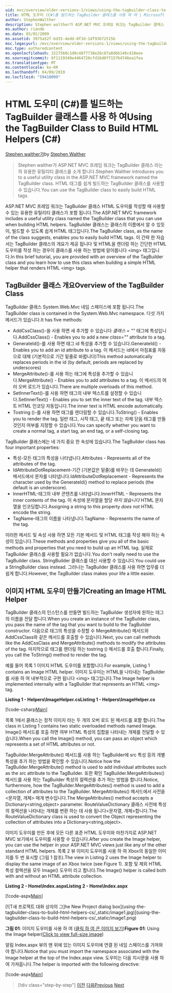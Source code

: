 ```yaml
---
uid: mvc/overview/older-versions-1/views/using-the-tagbuilder-class-to-build-html-helpers-cs
title: HTML 도우미 (C#)를 빌드하는 TagBuilder 클래스를 사용 하 여 | Microsoft Docs
author: StephenWalther
description: Stephen walther가 ASP.NET MVC 프레임 워크는 TagBuilder 클래스 라는의 유용한 유틸리티 클래스를 소개 합니다. TagBuilder 클래스를 쉽게 사용할 수 있습니다...
ms.author: riande
ms.date: 03/02/2009
ms.assetid: 3975a52f-bd15-4edd-8f3d-1df93672515b
msc.legacyurl: /mvc/overview/older-versions-1/views/using-the-tagbuilder-class-to-build-html-helpers-cs
msc.type: authoredcontent
ms.openlocfilehash: 3227560c1d0c48f7738e26c87a0dbb140c410eee
ms.sourcegitcommit: 0f1119340e4464720cfd16d0ff15764746ea1fea
ms.translationtype: MT
ms.contentlocale: ko-KR
ms.lasthandoff: 04/09/2019
ms.locfileid: "59410099"
---
```

# <a name="using-the-tagbuilder-class-to-build-html-helpers-c"></a><span data-ttu-id="0ebcb-104">HTML 도우미 (C#)를 빌드하는 TagBuilder 클래스를 사용 하 여</span><span class="sxs-lookup"><span data-stu-id="0ebcb-104">Using the TagBuilder Class to Build HTML Helpers (C#)</span></span>

<span data-ttu-id="0ebcb-105">[Stephen walther가](https://github.com/StephenWalther)</span><span class="sxs-lookup"><span data-stu-id="0ebcb-105">by [Stephen Walther](https://github.com/StephenWalther)</span></span>

> <span data-ttu-id="0ebcb-106">Stephen walther가 ASP.NET MVC 프레임 워크는 TagBuilder 클래스 라는의 유용한 유틸리티 클래스를 소개 합니다.</span><span class="sxs-lookup"><span data-stu-id="0ebcb-106">Stephen Walther introduces you to a useful utility class in the ASP.NET MVC framework named the TagBuilder class.</span></span> <span data-ttu-id="0ebcb-107">HTML 태그를 쉽게 빌드하는 TagBuilder 클래스를 사용할 수 있습니다.</span><span class="sxs-lookup"><span data-stu-id="0ebcb-107">You can use the TagBuilder class to easily build HTML tags.</span></span>


<span data-ttu-id="0ebcb-108">ASP.NET MVC 프레임 워크는 TagBuilder 클래스 HTML 도우미를 작성할 때 사용할 수 있는 유용한 유틸리티 클래스가 포함 됩니다.</span><span class="sxs-lookup"><span data-stu-id="0ebcb-108">The ASP.NET MVC framework includes a useful utility class named the TagBuilder class that you can use when building HTML helpers.</span></span> <span data-ttu-id="0ebcb-109">TagBuilder 클래스는 클래스의 이름에서 알 수 있듯이, 빌드할 수 있도록 쉽게 HTML 태그입니다.</span><span class="sxs-lookup"><span data-stu-id="0ebcb-109">The TagBuilder class, as the name of the class suggests, enables you to easily build HTML tags.</span></span> <span data-ttu-id="0ebcb-110">이 간략 한 자습서는 TagBuilder 클래스의 개요가 제공 됩니다 및 HTML을 렌더링 하는 간단한 HTML 도우미를 작성 하는 경우이 클래스를 사용 하는 방법에 알아봅니다 &lt;img&gt; 태그입니다.</span><span class="sxs-lookup"><span data-stu-id="0ebcb-110">In this brief tutorial, you are provided with an overview of the TagBuilder class and you learn how to use this class when building a simple HTML helper that renders HTML &lt;img&gt; tags.</span></span>

## <a name="overview-of-the-tagbuilder-class"></a><span data-ttu-id="0ebcb-111">TagBuilder 클래스 개요</span><span class="sxs-lookup"><span data-stu-id="0ebcb-111">Overview of the TagBuilder Class</span></span>

<span data-ttu-id="0ebcb-112">TagBuilder 클래스 System.Web.Mvc 네임 스페이스에 포함 됩니다.</span><span class="sxs-lookup"><span data-stu-id="0ebcb-112">The TagBuilder class is contained in the System.Web.Mvc namespace.</span></span> <span data-ttu-id="0ebcb-113">다섯 가지 메서드가 있습니다.</span><span class="sxs-lookup"><span data-stu-id="0ebcb-113">It has five methods:</span></span>

- <span data-ttu-id="0ebcb-114">AddCssClass()-을 사용 하면 새 추가할 수 있습니다 *클래스 = ""* 태그에 특성입니다.</span><span class="sxs-lookup"><span data-stu-id="0ebcb-114">AddCssClass() - Enables you to add a new *class=""* attribute to a tag.</span></span>
- <span data-ttu-id="0ebcb-115">GenerateId()-를 사용 하면 태그 id 특성을 추가할 수 있습니다.</span><span class="sxs-lookup"><span data-stu-id="0ebcb-115">GenerateId() - Enables you to add an id attribute to a tag.</span></span> <span data-ttu-id="0ebcb-116">이 메서드는 id에서 마침표를 자동으로 대체 (기본적으로 기간 밑줄로 바뀝니다)</span><span class="sxs-lookup"><span data-stu-id="0ebcb-116">This method automatically replaces periods in the id (by default, periods are replaced by underscores)</span></span>
- <span data-ttu-id="0ebcb-117">MergeAttribute()-를 사용 하는 태그에 특성을 추가할 수 있습니다.</span><span class="sxs-lookup"><span data-stu-id="0ebcb-117">MergeAttribute() - Enables you to add attributes to a tag.</span></span> <span data-ttu-id="0ebcb-118">이 메서드의 여러 오버 로드가 있습니다.</span><span class="sxs-lookup"><span data-stu-id="0ebcb-118">There are multiple overloads of this method.</span></span>
- <span data-ttu-id="0ebcb-119">SetInnerText()-를 사용 하면 태그의 내부 텍스트를 설정할 수 있습니다.</span><span class="sxs-lookup"><span data-stu-id="0ebcb-119">SetInnerText() - Enables you to set the inner text of the tag.</span></span> <span data-ttu-id="0ebcb-120">내부 텍스트 HTML 인코딩 자동입니다.</span><span class="sxs-lookup"><span data-stu-id="0ebcb-120">The inner text is HTML encode automatically.</span></span>
- <span data-ttu-id="0ebcb-121">Tostring ()-를 사용 하면 태그를 렌더링할 수 있습니다.</span><span class="sxs-lookup"><span data-stu-id="0ebcb-121">ToString() - Enables you to render the tag.</span></span> <span data-ttu-id="0ebcb-122">일반 태그, 시작 태그, 끝 태그 또는 자체 닫음 태그를 만들 것인지 여부를 지정할 수 있습니다.</span><span class="sxs-lookup"><span data-stu-id="0ebcb-122">You can specify whether you want to create a normal tag, a start tag, an end tag, or a self-closing tag.</span></span>
  

<span data-ttu-id="0ebcb-123">TagBuilder 클래스에는 네 가지 중요 한 속성에 있습니다.</span><span class="sxs-lookup"><span data-stu-id="0ebcb-123">The TagBuilder class has four important properties:</span></span>

- <span data-ttu-id="0ebcb-124">특성-모든 태그의 특성을 나타냅니다.</span><span class="sxs-lookup"><span data-stu-id="0ebcb-124">Attributes - Represents all of the attributes of the tag.</span></span>
- <span data-ttu-id="0ebcb-125">IdAttributeDotReplacement-기간 (기본값은 밑줄)를 바꾸는 데 GenerateId() 메서드에서 문자를 나타냅니다.</span><span class="sxs-lookup"><span data-stu-id="0ebcb-125">IdAttributeDotReplacement - Represents the character used by the GenerateId() method to replace periods (the default is an underscore).</span></span>
- <span data-ttu-id="0ebcb-126">InnerHTML-태그의 내부 콘텐츠를 나타냅니다.</span><span class="sxs-lookup"><span data-stu-id="0ebcb-126">InnerHTML - Represents the inner contents of the tag.</span></span> <span data-ttu-id="0ebcb-127">이 속성에 문자열을 할당 *하지 않습니다* HTML 문자열을 인코딩합니다.</span><span class="sxs-lookup"><span data-stu-id="0ebcb-127">Assigning a string to this property *does not* HTML encode the string.</span></span>
- <span data-ttu-id="0ebcb-128">TagName-태그의 이름을 나타냅니다.</span><span class="sxs-lookup"><span data-stu-id="0ebcb-128">TagName - Represents the name of the tag.</span></span>

<span data-ttu-id="0ebcb-129">이러한 메서드 및 속성 사용 하면 모든 기본 메서드 및 HTML 태그를 작성 해야 하는 속성이 있습니다.</span><span class="sxs-lookup"><span data-stu-id="0ebcb-129">These methods and properties give you all of the basic methods and properties that you need to build up an HTML tag.</span></span> <span data-ttu-id="0ebcb-130">실제로 TagBuilder 클래스를 사용할 필요가 없습니다.</span><span class="sxs-lookup"><span data-stu-id="0ebcb-130">You don't really need to use the TagBuilder class.</span></span> <span data-ttu-id="0ebcb-131">StringBuilder 클래스를 대신 사용할 수 있습니다.</span><span class="sxs-lookup"><span data-stu-id="0ebcb-131">You could use a StringBuilder class instead.</span></span> <span data-ttu-id="0ebcb-132">그러나는 TagBuilder 클래스를 사용 하면 업무를 더 쉽게 합니다.</span><span class="sxs-lookup"><span data-stu-id="0ebcb-132">However, the TagBuilder class makes your life a little easier.</span></span>

## <a name="creating-an-image-html-helper"></a><span data-ttu-id="0ebcb-133">이미지 HTML 도우미 만들기</span><span class="sxs-lookup"><span data-stu-id="0ebcb-133">Creating an Image HTML Helper</span></span>

<span data-ttu-id="0ebcb-134">TagBuilder 클래스의 인스턴스를 만들면 빌드하는 TagBuilder 생성자에 원하는 태그의 이름을 전달 합니다.</span><span class="sxs-lookup"><span data-stu-id="0ebcb-134">When you create an instance of the TagBuilder class, you pass the name of the tag that you want to build to the TagBuilder constructor.</span></span> <span data-ttu-id="0ebcb-135">다음으로 태그의 특성을 수정할 수 MergeAttribute() 메서드와 AddCssClass와 같은 메서드를 호출할 수 있습니다.</span><span class="sxs-lookup"><span data-stu-id="0ebcb-135">Next, you can call methods like the AddCssClass and MergeAttribute() methods to modify the attributes of the tag.</span></span> <span data-ttu-id="0ebcb-136">마지막으로 태그를 렌더링 하는 tostring () 메서드를 호출 합니다.</span><span class="sxs-lookup"><span data-stu-id="0ebcb-136">Finally, you call the ToString() method to render the tag.</span></span>

<span data-ttu-id="0ebcb-137">예를 들어 목록 1 이미지 HTML 도우미를 포함합니다.</span><span class="sxs-lookup"><span data-stu-id="0ebcb-137">For example, Listing 1 contains an Image HTML helper.</span></span> <span data-ttu-id="0ebcb-138">이미지 도우미는 HTML을 나타내는 TagBuilder를 사용 하 여 내부적으로 구현 됩니다 &lt;img&gt; 태그입니다.</span><span class="sxs-lookup"><span data-stu-id="0ebcb-138">The Image helper is implemented internally with a TagBuilder that represents an HTML &lt;img&gt; tag.</span></span>

**<span data-ttu-id="0ebcb-139">Listing 1 - Helpers\ImageHelper.cs</span><span class="sxs-lookup"><span data-stu-id="0ebcb-139">Listing 1 - Helpers\ImageHelper.cs</span></span>**

[!code-csharp[Main](using-the-tagbuilder-class-to-build-html-helpers-cs/samples/sample1.cs)]

<span data-ttu-id="0ebcb-140">목록 1에서 클래스는 정적 이미지 라는 두 개의 오버 로드 된 메서드를 포함 합니다.</span><span class="sxs-lookup"><span data-stu-id="0ebcb-140">The class in Listing 1 contains two static overloaded methods named Image.</span></span> <span data-ttu-id="0ebcb-141">Image() 메서드를 호출 하면 여부 HTML 특성의 집합을 나타내는 개체를 전달할 수 있습니다.</span><span class="sxs-lookup"><span data-stu-id="0ebcb-141">When you call the Image() method, you can pass an object which represents a set of HTML attributes or not.</span></span>

<span data-ttu-id="0ebcb-142">TagBuilder.MergeAttribute() 메서드를 사용 하는 TagBuilder에 src 특성 등의 개별 특성을 추가 하는 방법을 확인할 수 있습니다.</span><span class="sxs-lookup"><span data-stu-id="0ebcb-142">Notice how the TagBuilder.MergeAttribute() method is used to add individual attributes such as the src attribute to the TagBuilder.</span></span> <span data-ttu-id="0ebcb-143">또한 확인 TagBuilder.MergeAttributes() 메서드를 사용 하는 TagBuilder 특성의 컬렉션을 추가 하는 방법을 합니다.</span><span class="sxs-lookup"><span data-stu-id="0ebcb-143">Notice, furthermore, how the TagBuilder.MergeAttributes() method is used to add a collection of attributes to the TagBuilder.</span></span> <span data-ttu-id="0ebcb-144">MergeAttributes() 메서드에서 사전을&lt;문자열, 개체&gt; 매개 변수입니다.</span><span class="sxs-lookup"><span data-stu-id="0ebcb-144">The MergeAttributes() method accepts a Dictionary&lt;string,object&gt; parameter.</span></span> <span data-ttu-id="0ebcb-145">RouteValueDictionary 클래스 사전에 특성의 컬렉션을 나타내는 개체를 변환 하는 데 사용 됩니다&lt;문자열, 개체&gt;합니다.</span><span class="sxs-lookup"><span data-stu-id="0ebcb-145">The RouteValueDictionary class is used to convert the Object representing the collection of attributes into a Dictionary&lt;string,object&gt;.</span></span>

<span data-ttu-id="0ebcb-146">이미지 도우미를 만든 후에 모든 다른 표준 HTML 도우미와 마찬가지로 ASP.NET MVC 보기에서 도우미를 사용할 수 있습니다.</span><span class="sxs-lookup"><span data-stu-id="0ebcb-146">After you create the Image helper, you can use the helper in your ASP.NET MVC views just like any of the other standard HTML helpers.</span></span> <span data-ttu-id="0ebcb-147">목록 2 뷰 이미지 도우미를 사용 하 여 Xbox의 동일한 이미지를 두 번 표시할 (그림 1 참조).</span><span class="sxs-lookup"><span data-stu-id="0ebcb-147">The view in Listing 2 uses the Image helper to display the same image of an Xbox twice (see Figure 1).</span></span> <span data-ttu-id="0ebcb-148">포함 및 제외 HTML 특성 컬렉션을 모두 Image() 도우미 라고 합니다.</span><span class="sxs-lookup"><span data-stu-id="0ebcb-148">The Image() helper is called both with and without an HTML attribute collection.</span></span>

**<span data-ttu-id="0ebcb-149">Listing 2 - Home\Index.aspx</span><span class="sxs-lookup"><span data-stu-id="0ebcb-149">Listing 2 - Home\Index.aspx</span></span>**

[!code-aspx[Main](using-the-tagbuilder-class-to-build-html-helpers-cs/samples/sample2.aspx)]


[![T<span data-ttu-id="0ebcb-150">새 프로젝트 대화 상자의 그]</span><span class="sxs-lookup"><span data-stu-id="0ebcb-150">he New Project dialog box]</span></span>(using-the-tagbuilder-class-to-build-html-helpers-cs/_static/image1.jpg)](using-the-tagbuilder-class-to-build-html-helpers-cs/_static/image1.png)

<span data-ttu-id="0ebcb-151">**그림 01**: 이미지 도우미를 사용 하 여 ([클릭 하 여 큰 이미지 보기](using-the-tagbuilder-class-to-build-html-helpers-cs/_static/image2.png))</span><span class="sxs-lookup"><span data-stu-id="0ebcb-151">**Figure 01**: Using the Image helper([Click to view full-size image](using-the-tagbuilder-class-to-build-html-helpers-cs/_static/image2.png))</span></span>


<span data-ttu-id="0ebcb-152">알림 Index.aspx 뷰의 맨 위에 있는 이미지 도우미에 연결 된 네임 스페이스를 가져와야 합니다.</span><span class="sxs-lookup"><span data-stu-id="0ebcb-152">Notice that you must import the namespace associated with the Image helper at the top of the Index.aspx view.</span></span> <span data-ttu-id="0ebcb-153">도우미는 다음 지시문을 사용 하 여 가져옵니다.</span><span class="sxs-lookup"><span data-stu-id="0ebcb-153">The helper is imported with the following directive:</span></span>

[!code-aspx[Main](using-the-tagbuilder-class-to-build-html-helpers-cs/samples/sample3.aspx)]

> [!div class="step-by-step"]
> <span data-ttu-id="0ebcb-154">[이전](creating-custom-html-helpers-cs.md)
> [다음](creating-page-layouts-with-view-master-pages-cs.md)</span><span class="sxs-lookup"><span data-stu-id="0ebcb-154">[Previous](creating-custom-html-helpers-cs.md)
[Next](creating-page-layouts-with-view-master-pages-cs.md)</span></span>
